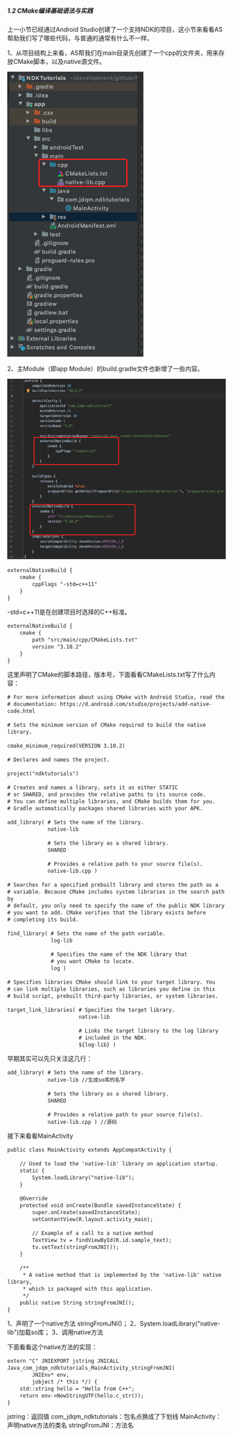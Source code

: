 ##### 1.2 CMake编译基础语法与实践

上一小节已经通过Android Studio创建了一个支持NDK的项目，这小节来看看AS帮助我们写了哪些代码，与普通的通常有什么不一样。

1、从项目结构上来看，AS帮我们在main目录先创建了一个cpp的文件夹，用来存放CMake脚本，以及native源文件。


![项目结构](/assets/project_dir.png)


2、主Module（即app Module）的build.gradle文件也新增了一些内容。

![](/assets/app_build_gradle.png)

```
externalNativeBuild {
    cmake {
        cppFlags "-std=c++11"
    }
}
```
-std=c++11是在创建项目时选择的C++标准。

```
externalNativeBuild {
    cmake {
        path "src/main/cpp/CMakeLists.txt"
        version "3.10.2"
    }
}
```
这里声明了CMake的脚本路径，版本号，下面看看CMakeLists.txt写了什么内容：

```
# For more information about using CMake with Android Studio, read the
# documentation: https://d.android.com/studio/projects/add-native-code.html

# Sets the minimum version of CMake required to build the native library.

cmake_minimum_required(VERSION 3.10.2)

# Declares and names the project.

project("ndktutorials")

# Creates and names a library, sets it as either STATIC
# or SHARED, and provides the relative paths to its source code.
# You can define multiple libraries, and CMake builds them for you.
# Gradle automatically packages shared libraries with your APK.

add_library( # Sets the name of the library.
             native-lib

             # Sets the library as a shared library.
             SHARED

             # Provides a relative path to your source file(s).
             native-lib.cpp )

# Searches for a specified prebuilt library and stores the path as a
# variable. Because CMake includes system libraries in the search path by
# default, you only need to specify the name of the public NDK library
# you want to add. CMake verifies that the library exists before
# completing its build.

find_library( # Sets the name of the path variable.
              log-lib

              # Specifies the name of the NDK library that
              # you want CMake to locate.
              log )

# Specifies libraries CMake should link to your target library. You
# can link multiple libraries, such as libraries you define in this
# build script, prebuilt third-party libraries, or system libraries.

target_link_libraries( # Specifies the target library.
                       native-lib

                       # Links the target library to the log library
                       # included in the NDK.
                       ${log-lib} )
```

早期其实可以先只关注这几行：
```
add_library( # Sets the name of the library.
             native-lib //生成so库的名字

             # Sets the library as a shared library.
             SHARED

             # Provides a relative path to your source file(s).
             native-lib.cpp ) //源码
```


接下来看看MainActivity

```
public class MainActivity extends AppCompatActivity {

    // Used to load the 'native-lib' library on application startup.
    static {
        System.loadLibrary("native-lib");
    }

    @Override
    protected void onCreate(Bundle savedInstanceState) {
        super.onCreate(savedInstanceState);
        setContentView(R.layout.activity_main);

        // Example of a call to a native method
        TextView tv = findViewById(R.id.sample_text);
        tv.setText(stringFromJNI());
    }

    /**
     * A native method that is implemented by the 'native-lib' native library,
     * which is packaged with this application.
     */
    public native String stringFromJNI();
}
```
1、声明了一个native方法 stringFromJNI()；
2、System.loadLibrary("native-lib")加载so库；
3、调用native方法

下面看看这个native方法的实现：
```
extern "C" JNIEXPORT jstring JNICALL
Java_com_jdqm_ndktutorials_MainActivity_stringFromJNI(
        JNIEnv* env,
        jobject /* this */) {
    std::string hello = "Hello from C++";
    return env->NewStringUTF(hello.c_str());
}
```
jstring：返回值
com_jdqm_ndktutorials：包名点换成了下划线
MainActivity：声明native方法的类名
stringFromJNI：方法名